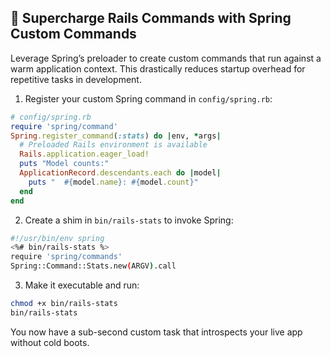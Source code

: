 ## 🚀 Supercharge Rails Commands with Spring Custom Commands

Leverage Spring’s preloader to create custom commands that run against a warm application context. This drastically reduces startup overhead for repetitive tasks in development.

1. Register your custom Spring command in `config/spring.rb`:

```ruby
# config/spring.rb
require 'spring/command'
Spring.register_command(:stats) do |env, *args|
  # Preloaded Rails environment is available
  Rails.application.eager_load!
  puts "Model counts:"
  ApplicationRecord.descendants.each do |model|
    puts "  #{model.name}: #{model.count}"
  end
end
``` 

2. Create a shim in `bin/rails-stats` to invoke Spring:

```bash
#!/usr/bin/env spring
<%# bin/rails-stats %>
require 'spring/commands'
Spring::Command::Stats.new(ARGV).call
``` 

3. Make it executable and run:

```bash
chmod +x bin/rails-stats
bin/rails-stats
```

You now have a sub-second custom task that introspects your live app without cold boots.